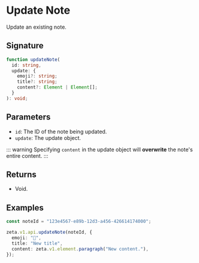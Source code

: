 # Update Note

Update an existing note.

## Signature

```TypeScript
function updateNote(
  id: string,
  update: {
    emoji?: string;
    title?: string;
    content?: Element | Element[];
  }
): void;
```

## Parameters

- `id`: The ID of the note being updated.
- `update`: The update object.

::: warning
Specifying `content` in the update object will **overwrite** the note's entire content.
:::

## Returns

- Void.

## Examples

```TypeScript
const noteId = "123e4567-e89b-12d3-a456-426614174000";

zeta.v1.api.updateNote(noteId, {
  emoji: "🌲",
  title: "New title",
  content: zeta.v1.element.paragraph("New content."),
});
```
